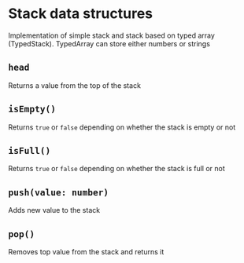 # Stack data structures
Implementation of simple stack and stack based on typed array (TypedStack). TypedArray can store either numbers or strings

## `head`
Returns a value from the top of the stack

## `isEmpty()`
Returns `true` or `false` depending on whether the stack is empty or not

## `isFull()`
Returns `true` or `false` depending on whether the stack is full or not

## `push(value: number)`
Adds new value to the stack

## `pop()`
Removes top value from the stack and returns it
